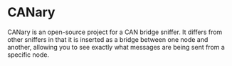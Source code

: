 # CANary
CANary is an open-source project for a CAN bridge sniffer. It differs from other sniffers in that it is inserted as a bridge between one node and another, allowing you to see exactly what messages are being sent from a specific node.
